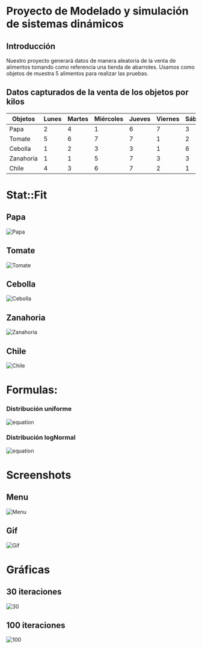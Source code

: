 # Proyecto de Modelado y simulación de sistemas dinámicos

## Introducción
Nuestro proyecto generará datos de manera aleatoria de la venta de alimentos tomando como referencia una tienda de abarrotes. Usamos como objetos de muestra 5 alimentos para realizar las pruebas.

## Datos capturados de la venta de los objetos por kilos
| Objetos   | Lunes | Martes | Miércoles | Jueves | Viernes | Sábado | Domigo | Lunes | Martes | Miércoles |
|-----------|-------|--------|-----------|--------|---------|--------|--------|-------|--------|-----------|
| Papa      | 2     | 4      | 1         | 6      | 7       | 3      | 5      | 3     | 6      | 7         |
| Tomate    | 5     | 6      | 7         | 7      | 1       | 2      | 4      | 6     | 3      | 1         |
| Cebolla   | 1     | 2      | 3         | 3      | 1       | 6      | 5      | 7     | 2      | 3         |
| Zanahoria | 1     | 1      | 5         | 7      | 3       | 3      | 4      | 6     | 2      | 5         |
| Chile     | 4     | 3      | 6         | 7      | 2       | 1      | 3      | 5     | 7      | 4         |


# Stat::Fit
## Papa
![Papa](https://i.ibb.co/6gpPv6k/papa.jpg)

## Tomate
![Tomate](https://i.ibb.co/SP6XyHj/toma.jpg)

## Cebolla
![Cebolla](https://i.ibb.co/0QB0L9F/cebolla.jpg)

## Zanahoria
![Zanahoria](https://i.ibb.co/jbbwNgQ/zanahoria.jpg)

## Chile
![Chile](https://i.ibb.co/jbbwNgQ/zanahoria.jpg)

# Formulas:
### Distribución uniforme
![equation](https://i.ibb.co/N2mMzHK/uniform.png)
### Distribución logNormal
![equation](https://i.ibb.co/1QTZCXy/Captura-de-pantalla-2018-12-03-a-la-s-1-10-22.png)

# Screenshots
## Menu
![Menu](https://i.ibb.co/S7hJWBT/Captura-de-pantalla-2018-12-03-a-la-s-1-04-17.png)
## Gif
![Gif](https://i.imgur.com/9EaK43R.gif)

# Gráficas
## 30 iteraciones
![30](https://i.ibb.co/BnrsZMs/new30.png)

## 100 iteraciones
![100](https://i.ibb.co/X8WMM0s/new100png.png)
